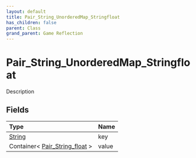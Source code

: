 ```yaml
---
layout: default
title: Pair_String_UnorderedMap_Stringfloat
has_children: false
parent: Class
grand_parent: Game Reflection
---
```

# Pair_String_UnorderedMap_Stringfloat
Description 

## Fields

| Type | Name |
|:----------|:--------------|
| [String](/riftbreaker-wiki/docs/game-reflection/components/string/) | key |
| Container< [Pair_String_float](/riftbreaker-wiki/docs/game-reflection/classes/pair__string_float/) > | value |

